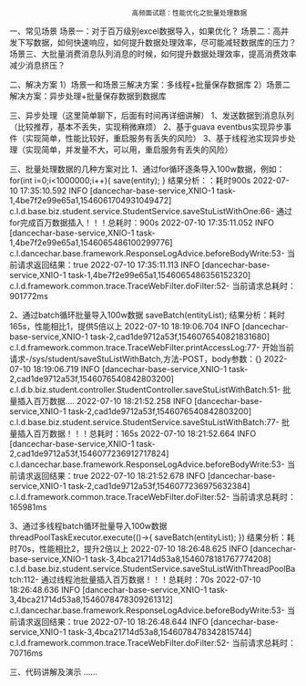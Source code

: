                                   高频面试题：性能优化之批量处理数据
一、常见场景
场景一：对于百万级别excel数据导入，如果优化？
场景二：高并发下写数据，如何快速响应，如何提升数据处理效率，尽可能减轻数据库的压力？
场景三、大批量消费消息队列消息的时候，如何提升数据处理效率，提高消费效率减少消息挤压？

二、解决方案
1）场景一和场景三解决方案：多线程+批量保存数据库
2）场景二解决方案：异步处理+批量保存数据到数据库

三、异步处理（这里简单聊下，后面有时间再详细讲解）
1、发送数据到消息队列（比较推荐，基本不丢失，实现稍微麻烦）
2、基于guava eventbus实现异步事件（实现简单，性能比较好，重启服务有丢失的风险）
3、基于线程池实现异步处理（实现简单，并发量不大，可以用，重启服务有丢失的风险）

三、批量处理数据的几种方案对比
1、通过for循环逐条导入100w数据，例如：
for(int i=0;i<1000000;i++){
   save(entity);
}
结果分析：：耗时900s
2022-07-10 17:35:10.592 INFO [dancechar-base-service,XNIO-1 task-1,4be7f2e99e65a1,1546061704931049472] c.l.d.base.biz.student.service.StudentService.saveStuListWithOne:66- 通过for完成百万数据插入！！！总耗时：900s
2022-07-10 17:35:11.052 INFO [dancechar-base-service,XNIO-1 task-1,4be7f2e99e65a1,1546065486100299776] c.l.dancechar.base.framework.ResponseLogAdvice.beforeBodyWrite:53- 当前请求返回结果：true
2022-07-10 17:35:11.113 INFO [dancechar-base-service,XNIO-1 task-1,4be7f2e99e65a1,1546065486356152320] c.l.d.framework.common.trace.TraceWebFilter.doFilter:52- 当前请求总耗时：901772ms

2、通过batch循环批量导入100w数据
saveBatch(entityList);
结果分析：耗时165s，性能相比1，提供5倍以上
2022-07-10 18:19:06.704 INFO [dancechar-base-service,XNIO-1 task-2,cad1de9712a53f,1546076540821831680] c.l.d.framework.common.trace.TraceWebFilter.printAccessLog:77- 开始当前请求-/sys/student/saveStuListWithBatch,方法-POST，body参数：{}
2022-07-10 18:19:06.719 INFO [dancechar-base-service,XNIO-1 task-2,cad1de9712a53f,1546076540842803200] c.l.d.b.biz.student.controller.StudentController.saveStuListWithBatch:51- 批量插入百万数据....
2022-07-10 18:21:52.258 INFO [dancechar-base-service,XNIO-1 task-2,cad1de9712a53f,1546076540842803200] c.l.d.base.biz.student.service.StudentService.saveStuListWithBatch:77- 批量插入百万数据！！！总耗时：165s
2022-07-10 18:21:52.664 INFO [dancechar-base-service,XNIO-1 task-2,cad1de9712a53f,1546077236912717824] c.l.dancechar.base.framework.ResponseLogAdvice.beforeBodyWrite:53- 当前请求返回结果：true
2022-07-10 18:21:52.678 INFO [dancechar-base-service,XNIO-1 task-2,cad1de9712a53f,1546077236975632384] c.l.d.framework.common.trace.TraceWebFilter.doFilter:52- 当前请求总耗时：165981ms

3、通过多线程batch循环批量导入100w数据
threadPoolTaskExecutor.execute(()->{
   saveBatch(entityList);
})
结果分析：耗时70s，性能相比2，提升2倍以上
2022-07-10 18:26:48.625 INFO [dancechar-base-service,XNIO-1 task-3,4bca21714d53a8,1546078181767774208] c.l.d.base.biz.student.service.StudentService.saveStuListWithThreadPoolBatch:112- 通过线程池批量插入百万数据！！！总耗时：70s
2022-07-10 18:26:48.636 INFO [dancechar-base-service,XNIO-1 task-3,4bca21714d53a8,1546078478309261312] c.l.dancechar.base.framework.ResponseLogAdvice.beforeBodyWrite:53- 当前请求返回结果：true
2022-07-10 18:26:48.644 INFO [dancechar-base-service,XNIO-1 task-3,4bca21714d53a8,1546078478342815744] c.l.d.framework.common.trace.TraceWebFilter.doFilter:52- 当前请求总耗时：70716ms


三、代码讲解及演示
......

